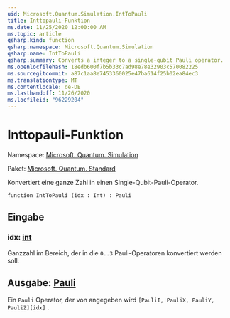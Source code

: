 ```yaml
---
uid: Microsoft.Quantum.Simulation.IntToPauli
title: Inttopauli-Funktion
ms.date: 11/25/2020 12:00:00 AM
ms.topic: article
qsharp.kind: function
qsharp.namespace: Microsoft.Quantum.Simulation
qsharp.name: IntToPauli
qsharp.summary: Converts a integer to a single-qubit Pauli operator.
ms.openlocfilehash: 18edb600f7b5b33c7ad98e78e32903c570082225
ms.sourcegitcommit: a87c1aa8e7453360025e47ba614f25b02ea84ec3
ms.translationtype: MT
ms.contentlocale: de-DE
ms.lasthandoff: 11/26/2020
ms.locfileid: "96229204"
---
```

# <a name="inttopauli-function"></a>Inttopauli-Funktion

Namespace: [Microsoft. Quantum. Simulation](xref:Microsoft.Quantum.Simulation)

Paket: [Microsoft. Quantum. Standard](https://nuget.org/packages/Microsoft.Quantum.Standard)


Konvertiert eine ganze Zahl in einen Single-Qubit-Pauli-Operator.

```qsharp
function IntToPauli (idx : Int) : Pauli
```


## <a name="input"></a>Eingabe

### <a name="idx--int"></a>idx: [int](xref:microsoft.quantum.lang-ref.int)

Ganzzahl im Bereich, der in die `0..3` Pauli-Operatoren konvertiert werden soll.



## <a name="output--pauli"></a>Ausgabe: [Pauli](xref:microsoft.quantum.lang-ref.pauli)

Ein `Pauli` Operator, der von angegeben wird `[PauliI, PauliX, PauliY, PauliZ][idx]` .
